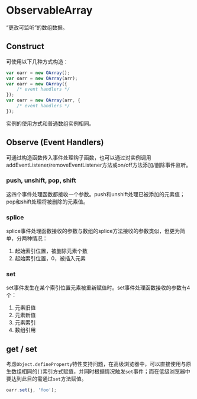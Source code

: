 # ObservableArray

“更改可监听”的数组数据。

## Construct

可使用以下几种方式构造：

```js
var oarr = new OArray();
var oarr = new OArray(arr);
var oarr = new OArray({
    /* event handlers */
});
var oarr = new OArray(arr, {
    /* event handlers */
});
```

实例的使用方式和普通数组实例相同。

## Observe (Event Handlers)

可通过构造函数传入事件处理钩子函数，也可以通过对实例调用addEventListener/removeEventListener方法或on/off方法添加/删除事件监听。

### push, unshift, pop, shift

这四个事件处理函数都接收一个参数。push和unshift处理已被添加的元素值；pop和shift处理将被删除的元素值。

### splice

splice事件处理函数接收的参数与数组的splice方法接收的参数类似，但更为简单，分两种情况：

1. 起始索引位置，被删除元素个数
2. 起始索引位置，0，被插入元素

### set

set事件发生在某个索引位置元素被重新赋值时。set事件处理函数接收的参数有4个：

1. 元素旧值
2. 元素新值
3. 元素索引
4. 数组引用

## get / set

考虑`Object.defineProperty`特性支持问题，在高级浏览器中，可以直接使用与原生数组相同的`[]`索引方式赋值，并同时根据情况触发`set`事件；而在低级浏览器中要达到此目的需通过`set`方法赋值。

```js
oarr.set(j, 'foo');
```
